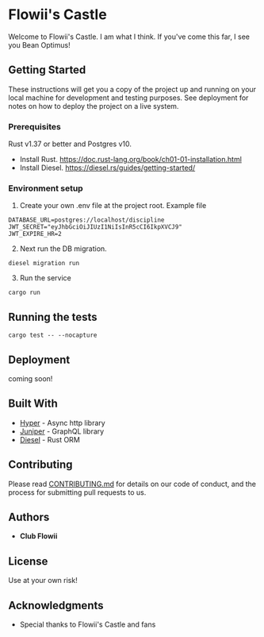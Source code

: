 # Flowii's Castle 

Welcome to Flowii's Castle. I am what I think. If you've come this far, I see you Bean Optimus!

## Getting Started

These instructions will get you a copy of the project up and running on your local machine for development and testing purposes. See deployment for notes on how to deploy the project on a live system.

### Prerequisites

Rust v1.37 or better and Postgres v10.

* Install Rust. https://doc.rust-lang.org/book/ch01-01-installation.html
* Install Diesel. https://diesel.rs/guides/getting-started/ 

### Environment setup 

1. Create your own .env file at the project root. Example file

```
DATABASE_URL=postgres://localhost/discipline
JWT_SECRET="eyJhbGciOiJIUzI1NiIsInR5cCI6IkpXVCJ9"
JWT_EXPIRE_HR=2
```

2. Next run the DB migration.
```
diesel migration run
```

3. Run the service
```
cargo run
```

## Running the tests
```
cargo test -- --nocapture 
```

## Deployment

coming soon!

## Built With

* [Hyper](https://docs.rs/hyper/0.12.31/hyper/) - Async http library 
* [Juniper](https://docs.rs/juniper/0.12.0/juniper/) - GraphQL library 
* [Diesel](https://diesel.rs/) - Rust ORM

## Contributing

Please read [CONTRIBUTING.md](https://gist.github.com/PurpleBooth/b24679402957c63ec426) for details on our code of conduct, and the process for submitting pull requests to us.

## Authors

* **Club Flowii** 

## License

Use at your own risk!

## Acknowledgments

* Special thanks to Flowii's Castle and fans
